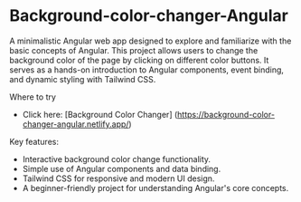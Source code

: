 # Background-color-changer-Angular
A minimalistic Angular web app designed to explore and familiarize with the basic concepts of Angular. This project allows users to change the background color of the page by clicking on different color buttons. It serves as a hands-on introduction to Angular components, event binding, and dynamic styling with Tailwind CSS.

Where to try
- Click here: [Background Color Changer] (https://background-color-changer-angular.netlify.app/)

Key features:

- Interactive background color change functionality.
- Simple use of Angular components and data binding.
- Tailwind CSS for responsive and modern UI design.
- A beginner-friendly project for understanding Angular's core concepts.
